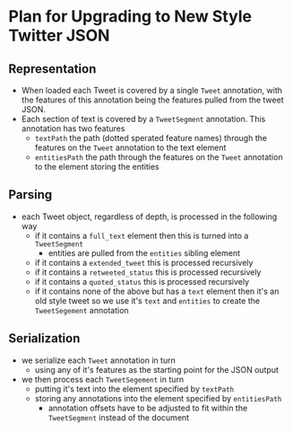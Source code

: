 # Plan for Upgrading to New Style Twitter JSON

## Representation

- When loaded each Tweet is covered by a single `Tweet` annotation, with the features of this annotation being the features pulled from the tweet JSON.
- Each section of text is covered by a `TweetSegment` annotation. This annotation has two features
  - `textPath` the path (dotted sperated feature names) through the features on the `Tweet` annotation to the text element
  - `entitiesPath` the path through the features on the `Tweet` annotation to the element storing the entities

## Parsing

- each Tweet object, regardless of depth, is processed in the following way
  - if it contains a `full_text` element then this is turned into a `TweetSegment`
    - entities are pulled from the `entities` sibling element
  - if it contains a `extended_tweet` this is processed recursively
  - if it contains a `retweeted_status` this is processed recursively
  - if it contains a `quoted_status` this is processed recursively
  - if it contains none of the above but has a `text` element then it's an old style tweet so we use it's `text` and `entities` to create the `TweetSegement` annotation


## Serialization

- we serialize each `Tweet` annotation in turn
  - using any of it's features as the starting point for the JSON output
- we then process each `TweetSegement` in turn
  - putting it's text into the element specified by `textPath`
  - storing any annotations into the element specified by `entitiesPath`
    - annotation offsets have to be adjusted to fit within the `TweetSegment` instead of the document
